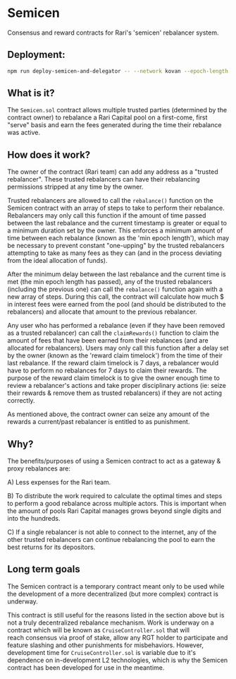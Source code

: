 # Semicen

Consensus and reward contracts for Rari's 'semicen' rebalancer system.

## Deployment:

```bash
npm run deploy-semicen-and-delegator -- --network kovan --epoch-length 21600 --reward-claim-timelock 604800 --fund-manager 0x0000000000000000000000000000000000000000 --fund-controller 0x0000000000000000000000000000000000000000
```


## What is it?

The `Semicen.sol` contract allows multiple trusted parties (determined by the contract owner) to rebalance a Rari Capital pool on a first-come, first "serve" basis and earn the fees generated during the time their rebalance was active.

## How does it work?

The owner of the contract (Rari team) can add any address as a "trusted rebalancer". These trusted rebalancers can have their rebalancing permissions stripped at any time by the owner.

Trusted rebalancers are allowed to call the `rebalance()` function on the Semicen contract with an array of steps to take to perform their rebalance. Rebalancers may only call this function if the amount of time passed between the last rebalance and the current timestamp is greater or equal to a minimum duration set by the owner. This enforces a minimum amount of time between each rebalance (known as the 'min epoch length'), which may be necessary to prevent constant "one-upping" by the trusted rebalancers attempting to take as many fees as they can (and in the process deviating from the ideal allocation of funds). 

After the minimum delay between the last rebalance and the current time is met (the min epoch length has passed), any of the trusted rebalancers (including the previous one) can call the `rebalance()` function again with a new array of steps. During this call, the contract will calculate how much $ in interest fees were earned from the pool (and should be distributed to the rebalancers) and allocate that amount to the previous rebalancer. 

Any user who has performed a rebalance (even if they have been removed as a trusted rebalancer) can call the `claimRewards()` function to claim the amount of fees that have been earned from their rebalances (and are allocated for rebalancers). Users may only call this function after a delay set by the owner (known as the 'reward claim timelock') from the time of their last rebalance. If the reward claim timelock is 7 days, a rebalancer would have to perform no rebalances for 7 days to claim their rewards. The purpose of the reward claim timelock is to give the owner enough time to review a rebalancer's actions and take proper disciplinary actions (ie: seize their rewards & remove them as trusted rebalancers) if they are not acting correctly.

As mentioned above, the contract owner can seize any amount of the rewards a current/past rebalancer is entitled to as punishment.

## Why?

The benefits/purposes of using a Semicen contract to act as a gateway & proxy rebalances are:

A) Less expenses for the Rari team.  

B) To distribute the work required to calculate the optimal times and steps to perform a good rebalance across multiple actors. This is important when the amount of pools Rari Capital manages grows beyond single digits and into the hundreds.

C) If a single rebalancer is not able to connect to the internet, any of the other trusted rebalancers can continue rebalancing the pool to earn the best returns for its depositors.

## Long term goals

The Semicen contract is a temporary contract meant only to be used while the development of a more decentralized (but more complex) contract is underway. 

This contract is still useful for the reasons listed in the section above but is not a truly decentralized rebalance mechanism. Work is underway on a contract which will be known as `CruiseController.sol` that will reach consensus via proof of stake, allow any RGT holder to participate and feature slashing and other punishments for misbehaviors. However, development time for `CruiseController.sol` is variable due to it's dependence on in-development L2 technologies, which is why the Semicen contract has been developed for use in the meantime. 
